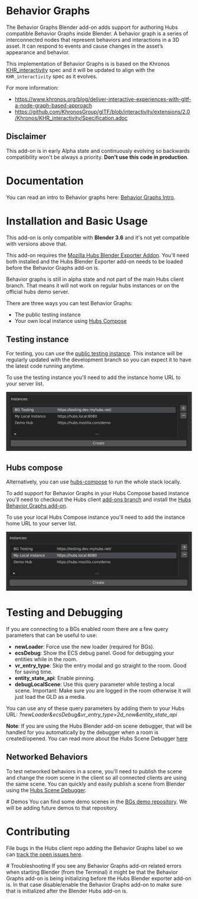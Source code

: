 # Behavior Graphs
The Behavior Graphs Blender add-on adds support for authoring Hubs compatible Behavior Graphs inside Blender. A behavior graph is a series of interconnected nodes that represent behaviors and interactions in a 3D asset. It can respond to events and cause changes in the asset’s appearance and behavior. 

This implementation of Behavior Graphs is is based on the Khronos [KHR_interactivity](https://github.com/KhronosGroup/glTF/blob/interactivity/extensions/2.0/Khronos/KHR_interactivity/Specification.adoc) spec and it will be updated to align with the `KHR_interactivity` spec as it evolves. 

For more information:
- https://www.khronos.org/blog/deliver-interactive-experiences-with-gltf-a-node-graph-based-approach
- https://github.com/KhronosGroup/glTF/blob/interactivity/extensions/2.0/Khronos/KHR_interactivity/Specification.adoc

## Disclaimer

This add-on is in early Alpha state and continuously evolving so backwards compatibility won't be always a priority.  **Don't use this code in production**.

# Documentation
You can read an intro to Behavior graphs here: [Behavior Graphs Intro](docs/intro-behavior-graphs.md).

# Installation and Basic Usage
This add-on is only compatible with **Blender 3.6** and it's not yet compatible with versions above that.

This add-on requires the [Mozilla Hubs Blender Exporter Addon](https://github.com/MozillaReality/hubs-blender-exporter). You'll need both installed and the Hubs Blender Exporter add-on needs to be loaded before the Behavior Graphs add-on is.

Behavior graphs is still in alpha state and not part of the main Hubs client branch. That means it will not work on regular hubs instances or on the official hubs demo server. 

There are three ways you can test Behavior Graphs:
- The public testing instance
- Your own local instance using [Hubs Compose](https://github.com/mozilla/hubs-compose/)

## Testing instance
For testing, you can use the [public testing instance](https://testing.dev.myhubs.net/). This instance will be regularly updated with the development branch so you can expect it to have the latest code running anytime.

To use the testing instance you'll need to add the instance home URL to your server list.

![Testing instance](docs/img/intro-testing-instance.png)

## Hubs compose
Alternatively, you can use [hubs-compose](https://github.com/mozilla/hubs-compose/) to run the whole stack locally. 

To add support for Behavior Graphs in your Hubs Compose based instance you'll need to checkout the Hubs client [add-ons branch](https://github.com/mozilla/hubs/tree/addons) and install the [Hubs Behavior Graphs add-on](https://github.com/MozillaReality/hubs-behavior-graphs-addon/).

To use your local Hubs Compose instance you'll need to add the instance home URL to your server list.

![Testing instance](/docs/img/intro-hubs-compose-instance.png)

# Testing and Debugging
If you are connecting to a BGs enabled room there are a few query parameters that can be useful to use:
  + **newLoader**: Force use the new loader (required for BGs).
  + **ecsDebug**: Show the ECS debug panel. Good for debugging your entities while in the room.
  + **vr_entry_type**: Skip the entry modal and go straight to the room. Good for saving time.
  + **entity_state_api**: Enable pinning.
  + **debugLocalScene**: Use this query parameter while testing a local scene. Important: Make sure you are logged in the room otherwise it will just load the GLD as a media.

You can use any of these query parameters by adding them to your Hubs URL: *?newLoader&ecsDebug&vr_entry_type=2d_now&entity_state_api*

**Note**: If you are using the Hubs Blender add-on scene debugger, that will be handled for you automatically by the debugger when a room is created/opened. You can read more about the Hubs Scene Debugger [here](https://github.com/MozillaReality/hubs-blender-exporter/wiki/Hubs-scene-debugger)

## Networked Behaviors
To test networked behaviors in a scene, you'll need to publish the scene and change the room scene in the client so all connected clients are using the same scene. You can quickly and easily publish a scene from Blender using the [Hubs Scene Debugger](https://github.com/MozillaReality/hubs-blender-exporter/wiki/Hubs-scene-debugger).

# Demos
You can find some demo scenes in the [BGs demo repository](https://github.com/MozillaReality/blender-behavior-graph-examples). We will be adding future demos to that repository.

# Contributing
File bugs in the Hubs client repo adding the Behavior Graphs label so we can [track the open issues here](https://github.com/mozilla/hubs/labels/Behavior%20Graphs).

# Troubleshooting
If you see any Behavior Graphs add-on related errors when starting Blender (from the Terminal) it might be that the Behavior Graphs add-on is being initializing before the Hubs Blender exporter add-on is. In that case disable/enable the Behavior Graphs add-on to make sure that is initialized after the Blender Hubs add-on is.
